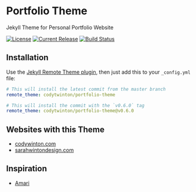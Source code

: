 # Portfolio Theme

Jekyll Theme for Personal Portfolio Website

[![License](https://img.shields.io/github/license/mashape/apistatus.svg)](LICENSE)
[![Current Release](https://img.shields.io/github/release/codytwinton/portfolio-theme.svg)](https://github.com/codytwinton/portfolio-theme/releases)
[![Build Status](https://travis-ci.com/codytwinton/portfolio-theme.svg?branch=master)](https://travis-ci.com/codytwinton/portfolio-theme)

## Installation

Use the [Jekyll Remote Theme plugin](https://github.com/benbalter/jekyll-remote-theme), then just add this to your `_config.yml` file:

```yml
# This will install the latest commit from the master branch
remote_theme: codytwinton/portfolio-theme

# This will install the commit with the `v0.6.0` tag
remote_theme: codytwinton/portfolio-theme@v0.6.0
```

## Websites with this Theme

- [codywinton.com](https://codywinton.com)
- [sarahwintondesign.com](http://sarahwintondesign.com)

## Inspiration

- [Amari](https://demos.onepagelove.com/html/amari/)
